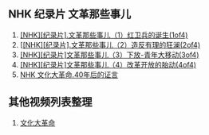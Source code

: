 
## NHK 纪录片 文革那些事儿
1. [[NHK][纪录片].文革那些事儿（1）红卫兵的诞生(1of4)](https://www.youtube.com/watch?v=T82djMQQVAQ&list=PLUq11Ft6bE_6Wsy6VZ4up9uJcOBpPylMd&index=1)
2. [[[NHK][纪录片].文革那些事儿（2）造反有理的狂澜(2of4)](https://www.youtube.com/watch?v=4_0rIf8BnVo&list=PLUq11Ft6bE_6Wsy6VZ4up9uJcOBpPylMd&index=2)
3. [[NHK][纪录片]文革那些事儿（3）下放-青年大移动(3of4)](https://www.youtube.com/watch?v=tkfaSAxjgDc&list=PLUq11Ft6bE_6Wsy6VZ4up9uJcOBpPylMd&index=3)
4. [[NHK][纪录片]文革那些事儿（4）改革开放的胎动(4of4)](https://www.youtube.com/watch?v=6CA5I85ADlM&list=PLUq11Ft6bE_6Wsy6VZ4up9uJcOBpPylMd&index=4)
5. [NHK 文化大革命.40年后的证言](https://www.youtube.com/watch?v=N00RTaA72g4&list=PLUq11Ft6bE_6Wsy6VZ4up9uJcOBpPylMd&index=5)

## 其他视频列表整理
1. [文化大革命](https://www.youtube.com/watch?v=KqMvFz-hnwM&list=PL617r9Nb420PyaGWQ9aTzbGuuVL-GlWg5)


<script>var clicky_site_ids = clicky_site_ids || []; clicky_site_ids.push(101186334);</script>
<script async src="//static.getclicky.com/js"></script>
<noscript><p><img alt="Clicky" width="1" height="1" src="//in.getclicky.com/101186334ns.gif" /></p></noscript>